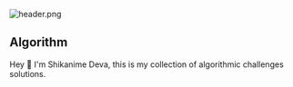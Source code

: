 <!-- markdownlint-disable first-line-heading -->

![header.png](https://raw.githubusercontent.com/shikanime/shikanime/main/assets/github-header.png)

<!-- markdownlint-enable first-line-heading -->

## Algorithm

Hey 🌸 I'm Shikanime Deva, this is my collection of algorithmic challenges
solutions.
